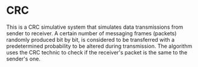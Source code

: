 # CRC

This is a CRC simulative system that simulates data transmissions from sender to receiver. 
A certain number of messaging frames (packets) randomly produced bit by bit, is considered to 
be transferred with a predetermined probability to be altered during transmission. 
The algorithm uses the CRC technic to check if the receiver's packet is the same to the sender's one. 
